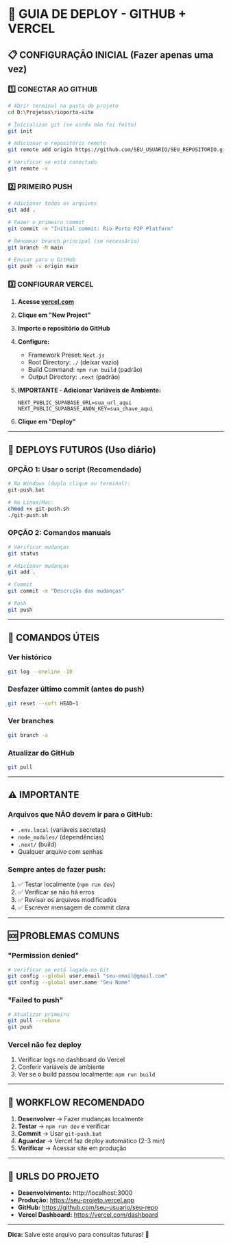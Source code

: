 # 🚀 GUIA DE DEPLOY - GITHUB + VERCEL

## 📋 CONFIGURAÇÃO INICIAL (Fazer apenas uma vez)

### 1️⃣ CONECTAR AO GITHUB

```bash
# Abrir terminal na pasta do projeto
cd D:\Projetos\rioporto-site

# Inicializar git (se ainda não foi feito)
git init

# Adicionar o repositório remoto
git remote add origin https://github.com/SEU_USUARIO/SEU_REPOSITORIO.git

# Verificar se está conectado
git remote -v
```

### 2️⃣ PRIMEIRO PUSH

```bash
# Adicionar todos os arquivos
git add .

# Fazer o primeiro commit
git commit -m "Initial commit: Rio Porto P2P Platform"

# Renomear branch principal (se necessário)
git branch -M main

# Enviar para o GitHub
git push -u origin main
```

### 3️⃣ CONFIGURAR VERCEL

1. **Acesse [vercel.com](https://vercel.com)**
2. **Clique em "New Project"**
3. **Importe o repositório do GitHub**
4. **Configure:**
   - Framework Preset: `Next.js`
   - Root Directory: `./` (deixar vazio)
   - Build Command: `npm run build` (padrão)
   - Output Directory: `.next` (padrão)

5. **IMPORTANTE - Adicionar Variáveis de Ambiente:**
   ```
   NEXT_PUBLIC_SUPABASE_URL=sua_url_aqui
   NEXT_PUBLIC_SUPABASE_ANON_KEY=sua_chave_aqui
   ```

6. **Clique em "Deploy"**

---

## 🔄 DEPLOYS FUTUROS (Uso diário)

### OPÇÃO 1: Usar o script (Recomendado)

```bash
# No Windows (duplo clique ou terminal):
git-push.bat

# No Linux/Mac:
chmod +x git-push.sh
./git-push.sh
```

### OPÇÃO 2: Comandos manuais

```bash
# Verificar mudanças
git status

# Adicionar mudanças
git add .

# Commit
git commit -m "Descrição das mudanças"

# Push
git push
```

---

## 📌 COMANDOS ÚTEIS

### Ver histórico
```bash
git log --oneline -10
```

### Desfazer último commit (antes do push)
```bash
git reset --soft HEAD~1
```

### Ver branches
```bash
git branch -a
```

### Atualizar do GitHub
```bash
git pull
```

---

## ⚠️ IMPORTANTE

### Arquivos que NÃO devem ir para o GitHub:
- `.env.local` (variáveis secretas)
- `node_modules/` (dependências)
- `.next/` (build)
- Qualquer arquivo com senhas

### Sempre antes de fazer push:
1. ✅ Testar localmente (`npm run dev`)
2. ✅ Verificar se não há erros
3. ✅ Revisar os arquivos modificados
4. ✅ Escrever mensagem de commit clara

---

## 🆘 PROBLEMAS COMUNS

### "Permission denied"
```bash
# Verificar se está logado no Git
git config --global user.email "seu-email@gmail.com"
git config --global user.name "Seu Nome"
```

### "Failed to push"
```bash
# Atualizar primeiro
git pull --rebase
git push
```

### Vercel não fez deploy
1. Verificar logs no dashboard do Vercel
2. Conferir variáveis de ambiente
3. Ver se o build passou localmente: `npm run build`

---

## 🎯 WORKFLOW RECOMENDADO

1. **Desenvolver** → Fazer mudanças localmente
2. **Testar** → `npm run dev` e verificar
3. **Commit** → Usar `git-push.bat`
4. **Aguardar** → Vercel faz deploy automático (2-3 min)
5. **Verificar** → Acessar site em produção

---

## 📱 URLS DO PROJETO

- **Desenvolvimento:** http://localhost:3000
- **Produção:** https://seu-projeto.vercel.app
- **GitHub:** https://github.com/seu-usuario/seu-repo
- **Vercel Dashboard:** https://vercel.com/dashboard

---

**Dica:** Salve este arquivo para consultas futuras! 📌
